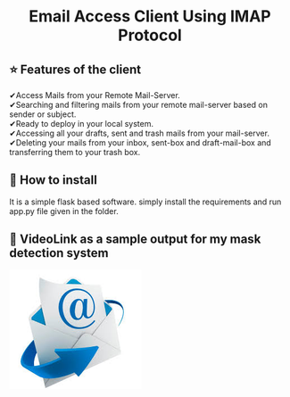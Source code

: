 <h1 align="center">Email Access Client Using IMAP Protocol</h1>

## :star: Features of the client

✔Access Mails from your Remote Mail-Server.<br />
✔Searching and filtering mails from your remote mail-server based on sender or subject.<br />
✔Ready to deploy in your local system.<br/>
✔Accessing all your drafts, sent and trash mails from your mail-server.</br>
✔Deleting your mails from your inbox, sent-box and draft-mail-box and transferring them to your trash box.<br/>

## :key: How to install

It is a simple flask based software. simply install the requirements and run app.py file given in the folder.

## :clap: VideoLink as a sample output for my mask detection system

[![Watch the video](https://github.com/tech-mayank/E-Mail-Access-Client-Using-Imap-Protocol/blob/master/thumbnail.jpg)](https://www.youtube.com/watch?v=Q18fsfWhxpI)

